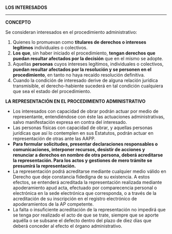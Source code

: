 

**LOS INTERESADOS**

---

**CONCEPTO**

Se consideran interesados en el procedimiento administrativo:

1. Quienes lo promuevan como **titulares de derechos o intereses legítimos** individuales o colectivos.
2. **Los que**, sin haber iniciado el procedimiento, **tengan derechos que puedan resultar afectados por la decisión** que en el mismo se adopte.
3. Aquellas **personas** cuyos intereses legítimos, individuales o colectivos, **puedan resultar afectados por la resolución y se personen en el procedimiento**, en tanto no haya recaído resolución definitiva.
4. Cuando la condición de interesado derive de alguna relación jurídica transmisible, el derecho-habiente sucederá en tal condición cualquiera que sea el estado del procedimiento.

**LA REPRESENTACIÓN EN EL PROCEDIMIENTO ADMINISTRATIVO**

* Los interesados con capacidad de obrar podrán actuar por medio de representante, entendiéndose con éste las actuaciones administrativas, salvo manifestación expresa en contra del interesado.
* Las personas físicas con capacidad de obrar, y aquellas personas jurídicas que así lo contemplen en sus Estatutos, podrán actuar en representación de otras ante las AAPP.
* **Para formular solicitudes, presentar declaraciones responsables o comunicaciones, interponer recursos, desistir de acciones y renunciar a derechos en nombre de otra persona, deberá acreditarse la representación. Para los actos y gestiones de mero trámite se presumirá la representación.**
* La representación podrá acreditarse mediante cualquier medio válido en Derecho que deje constancia fidedigna de su existencia. A estos efectos, se entenderá acreditada la representación realizada mediante apoderamiento apud acta, efectuado por comparecencia personal o electrónica en la sede electrónica que corresponda, o a través de la acreditación de su inscripción en el registro electrónico de apoderamientos de la AP competente.
* La falta o insuficiente acreditación de la representación no impedirá que se tenga por realizado el acto de que se trate, siempre que se aporte aquélla o se subsane el defecto dentro del plazo de diez días que deberá conceder al efecto el órgano administrativo.



